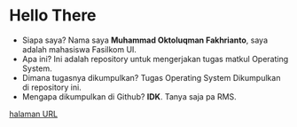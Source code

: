 ---
---

# Hello There

- Siapa saya? Nama saya **Muhammad Oktoluqman Fakhrianto**, saya adalah mahasiswa
  Fasilkom UI.
- Apa ini? Ini adalah repository untuk mengerjakan tugas matkul Operating System.
- Dimana tugasnya dikumpulkan? Tugas Operating System Dikumpulkan di repository ini.
- Mengapa dikumpulkan di Github? **IDK**. Tanya saja pa RMS.

[halaman URL](/os201/URLs/)
